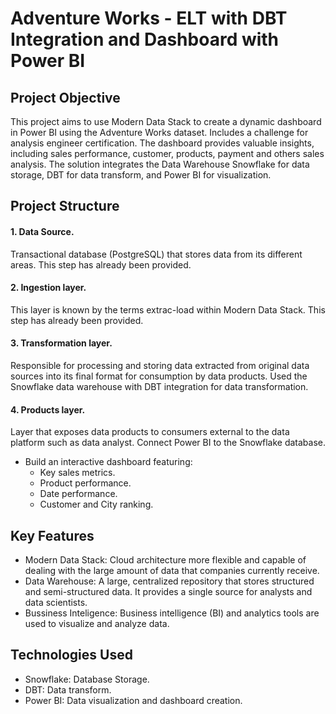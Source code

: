 # Adventure Works - ELT with DBT Integration and Dashboard with Power BI

## Project Objective
This project aims to use Modern Data Stack to create a dynamic dashboard in Power BI using the Adventure Works dataset.
Includes a challenge for analysis engineer certification. The dashboard provides valuable insights, including sales performance, customer, products, payment and others sales analysis. The solution integrates the Data Warehouse Snowflake for data storage, DBT for data transform, and Power BI for visualization.

## Project Structure
#### 1. Data Source.
Transactional database (PostgreSQL) that stores data from its different areas.
This step has already been provided.
#### 2. Ingestion layer.
This layer is known by the terms extrac-load within Modern Data Stack.
This step has already been provided.
#### 3. Transformation layer.
Responsible for processing and storing data extracted from original data sources into its final format for consumption by data products.
Used the Snowflake data warehouse with DBT integration for data transformation.
#### 4. Products layer.
Layer that exposes data products to consumers external to the data platform such as data analyst.
Connect Power BI to the Snowflake database.
- Build an interactive dashboard featuring:
    - Key sales metrics.
    - Product performance.
    - Date performance.
    - Customer and City ranking.

## Key Features
- Modern Data Stack: Cloud architecture more flexible and capable of dealing with the large amount of data that companies currently receive.
- Data Warehouse: A large, centralized repository that stores structured and semi-structured data. It provides a single source for analysts and data scientists.
- Bussiness Inteligence: Business intelligence (BI) and analytics tools are used to visualize and analyze data.

## Technologies Used
- Snowflake: Database Storage.
- DBT: Data transform.
- Power BI: Data visualization and dashboard creation.
